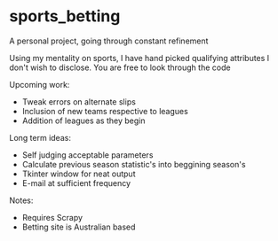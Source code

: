 # sports_betting
 
A personal project, going through constant refinement

Using my mentality on sports, I have hand picked qualifying attributes I don't wish to disclose. You are free to look through the code

Upcoming work:
 - Tweak errors on alternate slips
 - Inclusion of new teams respective to leagues
 - Addition of leagues as they begin

Long term ideas:
 - Self judging acceptable parameters
 - Calculate previous season statistic's into beggining season's
 - Tkinter window for neat output
 - E-mail at sufficient frequency

Notes:
 - Requires Scrapy
 - Betting site is Australian based